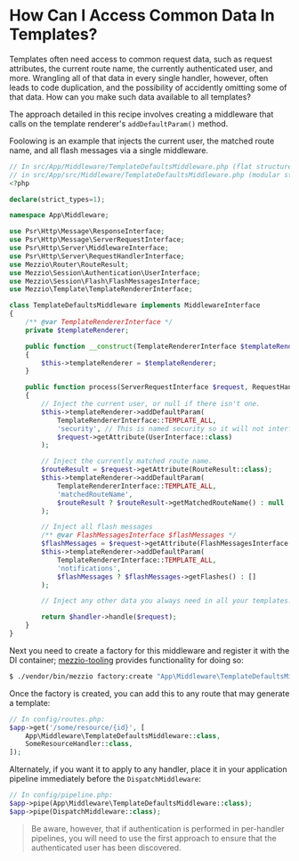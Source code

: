# How Can I Access Common Data In Templates?

Templates often need access to common request data, such as request attributes,
the current route name, the currently authenticated user, and more. Wrangling
all of that data in every single handler, however, often leads to code
duplication, and the possibility of accidently omitting some of that data. How
can you make such data available to all templates?

The approach detailed in this recipe involves creating a middleware that calls
on the template renderer's `addDefaultParam()` method.

Foolowing is an example that injects the current user, the matched route name,
and all flash messages via a single middleware.

```php
// In src/App/Middleware/TemplateDefaultsMiddleware.php (flat structure), or
// in src/App/src/Middleware/TemplateDefaultsMiddleware.php (modular structure):
<?php

declare(strict_types=1);

namespace App\Middleware;

use Psr\Http\Message\ResponseInterface;
use Psr\Http\Message\ServerRequestInterface;
use Psr\Http\Server\MiddlewareInterface;
use Psr\Http\Server\RequestHandlerInterface;
use Mezzio\Router\RouteResult;
use Mezzio\Session\Authentication\UserInterface;
use Mezzio\Session\Flash\FlashMessagesInterface;
use Mezzio\Template\TemplateRendererInterface;

class TemplateDefaultsMiddleware implements MiddlewareInterface
{
    /** @var TemplateRendererInterface */
    private $templateRenderer;

    public function __construct(TemplateRendererInterface $templateRenderer)
    {
        $this->templateRenderer = $templateRenderer;
    }

    public function process(ServerRequestInterface $request, RequestHandlerInterface $handler) : ResponseInterface
    {
        // Inject the current user, or null if there isn't one.
        $this->templateRenderer->addDefaultParam(
            TemplateRendererInterface::TEMPLATE_ALL,
            'security', // This is named security so it will not interfere with your user admin pages
            $request->getAttribute(UserInterface::class)
        );

        // Inject the currently matched route name.
        $routeResult = $request->getAttribute(RouteResult::class);
        $this->templateRenderer->addDefaultParam(
            TemplateRendererInterface::TEMPLATE_ALL,
            'matchedRouteName',
            $routeResult ? $routeResult->getMatchedRouteName() : null
        );

        // Inject all flash messages
        /** @var FlashMessagesInterface $flashMessages */
        $flashMessages = $request->getAttribute(FlashMessagesInterface::class);
        $this->templateRenderer->addDefaultParam(
            TemplateRendererInterface::TEMPLATE_ALL,
            'notifications',
            $flashMessages ? $flashMessages->getFlashes() : []
        );

        // Inject any other data you always need in all your templates...

        return $handler->handle($request);
    }
}
```

Next you need to create a factory for this middleware and register it with the
DI container; [mezzio-tooling](../reference/cli-tooling.md) provides
functionality for doing so:

```bash
$ ./vendor/bin/mezzio factory:create "App\Middleware\TemplateDefaultsMiddleware"
```

Once the factory is created, you can add this to any route that may generate a
template:

```php
// In config/routes.php:
$app->get('/some/resource/{id}', [
    App\Middleware\TemplateDefaultsMiddleware::class,
    SomeResourceHandler::class,
]);
```

Alternately, if you want it to apply to any handler, place it in your
application pipeline immediately before the `DispatchMiddleware`:

```php
// In config/pipeline.php:
$app->pipe(App\Middleware\TemplateDefaultsMiddleware::class);
$app->pipe(DispatchMiddleware::class);
```

> Be aware, however, that if authentication is performed in per-handler
> pipelines, you will need to use the first approach to ensure that the
> authenticated user has been discovered.
